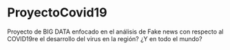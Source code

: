 # ProyectoCovid19
Proyecto de BIG DATA enfocado en el análisis de Fake news con respecto al COVID19re el desarrollo del virus en la región? ¿Y en todo el mundo?
